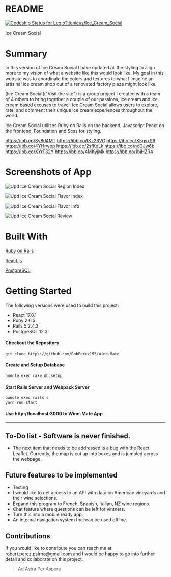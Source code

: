 # README
[![Codeship Status for LegioTitanicus/Ice_Cream_Social](https://app.codeship.com/projects/cafd2db0-ace2-0138-c747-76dd5aede139/status?branch=master)](https://app.codeship.com/projects/403543)

Ice Cream Social

# Summary
In this version of Ice Cream Social I have updated all the styling to align more to my vision of what a website like this would look like. My goal in this website was to coordinate the colors and textures to what I imagine an artisinal ice cream shop out of a renovated factory plaza might look like. 

[Ice Cream Social]("Visit the site") is a group project I created with a team of 4 others to bring together a couple of our passions, ice cream and ice cream based excuses to travel. Ice Cream Social allows users to explore, rate, and comment their unique ice cream experiences throughout the world. 

Ice Cream Social utilizes Ruby on Rails on the backend, Javascript React on the frontend, Foundation and Scss for styling.

https://ibb.co/Sy8d4MT
https://ibb.co/tKz26VG
https://ibb.co/X5gvxS9
https://ibb.co/4YHrwpp
https://ibb.co/2sfKdLk
https://ibb.co/ncDJw6b
https://ibb.co/XYrT32Y
https://ibb.co/4MKyjMk
https://ibb.co/1bjHZR4

# Screenshots of App
![Upd Ice Cream Social Region Index](https://ibb.co/X5gvxS9 "Homepage")

![Upd Ice Cream Social Flavor Index](https://ibb.co/Sy8d4MT "Flavor Index")

![Upd Ice Cream Social Flavor Info](https://ibb.co/tKz26VG "Flavor Info")

![Upd Ice Cream Social Review](https://ibb.co/4YHrwpp "Review")

# Built With
[Ruby on Rails](https://guides.rubyonrails.org/ "Ruby on Rails Documentation")

[React.js](https://reactjs.org/docs/getting-started.html "React.js Documentation")

[PostgreSQL](https://www.postgresql.org/docs/12/index.html "PostgreSQL Documentation")


# Getting Started
The following versions were used to build this project:

- React 17.0.1
- Ruby 2.6.5
- Rails 5.2.4.3
- PostgreSQL 12.3

#### Checkout the Repository
```
git clone https://github.com/RobPerez155/Wine-Mate
```

#### Create and Setup Database
```
bundle exec rake db:setup
```

#### Start Rails Server and Webpack Server
```
bundle exec rails s
yarn run start
```

#### Use http://localhost:3000 to Wine-Mate App
---
## To-Do list - Software is never finished.
- The next item that needs to be addressed is a bug with the React Leaflet. Currently, the map is cut up into boxes and is jumbled across the webpage. 

## Future features to be implemented
- Testing
- I would like to get access to an API with data on American vineyards and their wine selections. 
- Expand this program to French, Spanish, Italian, NZ wine regions.
- Chat feature where questions can be left for vintners.
- Turn this into a mobile ready app.
- An internal navigation system that can be used offline.

## Contributions
If you would like to contribute you can reach me at robert.perez.psirho@gmail.com and I would be happy to go into further detail and collaborate on this project.

>Ad Astra Per Aspera